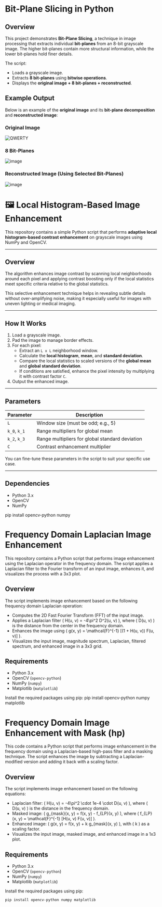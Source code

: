 # Bit-Plane Slicing in Python

## Overview
This project demonstrates **Bit-Plane Slicing**, a technique in image processing that extracts individual **bit-planes** from an 8-bit grayscale image. The higher bit-planes contain more structural information, while the lower bit-planes hold finer details.

The script:
- Loads a grayscale image.
- Extracts **8 bit-planes** using **bitwise operations**.
- Displays the **original image + 8 bit-planes + reconstructed**.

## Example Output
Below is an example of the **original image** and its **bit-plane decomposition** and **reconstructed image**:
### Original Image
![QWERTY](https://github.com/user-attachments/assets/48530897-c8b9-461c-8757-d0d50b6b2269)
<br>
### 8 Bit-Planes
![image](https://github.com/user-attachments/assets/2aab7af9-152a-4cb8-ac44-9efcf1b84ba6)
<br>  

### Reconstructed Image (Using Selected Bit-Planes)
![image](https://github.com/user-attachments/assets/c688f8f9-ff79-487b-acbd-b234d3ad8ac7)



# 🖼️ Local Histogram-Based Image Enhancement

This repository contains a simple Python script that performs **adaptive local histogram-based contrast enhancement** on grayscale images using NumPy and OpenCV.

---

## Overview

The algorithm enhances image contrast by scanning local neighborhoods around each pixel and applying contrast boosting only if the local statistics meet specific criteria relative to the global statistics.

This selective enhancement technique helps in revealing subtle details without over-amplifying noise, making it especially useful for images with uneven lighting or medical imaging.

---

##  How It Works

1. Load a grayscale image.
2. Pad the image to manage border effects.
3. For each pixel:
   - Extract an `L x L` neighborhood window.
   - Calculate the **local histogram**, **mean**, and **standard deviation**.
   - Compare the local statistics to scaled versions of the **global mean** and **global standard deviation**.
   - If conditions are satisfied, enhance the pixel intensity by multiplying it with contrast factor `C`.
4. Output the enhanced image.

---

## Parameters

| Parameter | Description |
|----------|-------------|
| `L` | Window size (must be odd; e.g., 5) |
| `k_0`, `k_1` | Range multipliers for global mean |
| `k_2`, `k_3` | Range multipliers for global standard deviation |
| `C` | Contrast enhancement multiplier |

You can fine-tune these parameters in the script to suit your specific use case.

---

## Dependencies

- Python 3.x
- OpenCV
- NumPy


pip install opencv-python numpy

# Frequency Domain Laplacian Image Enhancement

This repository contains a Python script that performs image enhancement using the Laplacian operator in the frequency domain. The script applies a Laplacian filter to the Fourier transform of an input image, enhances it, and visualizes the process with a 3x3 plot.

## Overview

The script implements image enhancement based on the following frequency domain Laplacian operation:
- Computes the 2D Fast Fourier Transform (FFT) of the input image.
- Applies a Laplacian filter \( H(u, v) = -4\pi^2 D^2(u, v) \), where \( D(u, v) \) is the distance from the center in the frequency domain.
- Enhances the image using \( g(x, y) = \mathcal{F}^{-1} [(1 + H(u, v)) F(u, v)] \).
- Visualizes the input image, magnitude spectrum, Laplacian, filtered spectrum, and enhanced image in a 3x3 grid.

## Requirements

- Python 3.x
- OpenCV (`opencv-python`)
- NumPy (`numpy`)
- Matplotlib (`matplotlib`)

Install the required packages using pip:
pip install opencv-python numpy matplotlib

# Frequency Domain Image Enhancement with Mask (hp)

This code contains a Python script that performs image enhancement in the frequency domain using a Laplacian-based high-pass filter and a masking technique. The script enhances the image by subtracting a Laplacian-modified version and adding it back with a scaling factor.

## Overview

The script implements image enhancement based on the following equations:
- Laplacian filter: \( H(u, v) = -4\pi^2 \cdot 1e-4 \cdot D(u, v) \), where \( D(u, v) \) is the distance in the frequency domain.
- Masked image: \( g_{mask}(x, y) = f(x, y) - f_{LP}(x, y) \), where \( f_{LP}(x, y) = \mathcal{F}^{-1} [H(u, v) F(u, v)] \).
- Enhanced image: \( g(x, y) = f(x, y) + k g_{mask}(x, y) \), with \( k \) as a scaling factor.
- Visualizes the input image, masked image, and enhanced image in a 1x3 plot.

## Requirements

- Python 3.x
- OpenCV (`opencv-python`)
- NumPy (`numpy`)
- Matplotlib (`matplotlib`)

Install the required packages using pip:
```bash
pip install opencv-python numpy matplotlib
